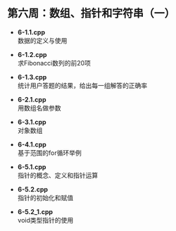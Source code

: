 # `第六周：数组、指针和字符串（一）`  
  
* **6-1.1.cpp**  
数据的定义与使用  
  
* **6-1.2.cpp**  
求Fibonacci数列的前20项  
  
* **6-1.3.cpp**  
统计用户答题的结果，给出每一组解答的正确率  
  
* **6-2.1.cpp**  
用数组名做参数  
  
* **6-3.1.cpp**  
对象数组  
  
* **6-4.1.cpp**  
基于范围的for循环举例  
  
* **6-5.1.cpp**  
指针的概念、定义和指针运算  
  
* **6-5.2.cpp**  
指针的初始化和赋值  
  
* **6-5.2_1.cpp**  
void类型指针的使用  
  
